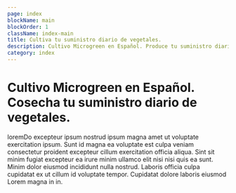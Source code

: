 ```yaml
---
page: index
blockName: main
blockOrder: 1
className: index-main
title: Cultiva tu suministro diario de vegetales. 
description: Cultivo Microgreen en Español. Produce tu suministro diario de vegetales. 
category: index
---
```


# Cultivo Microgreen en Español. Cosecha tu suministro diario de vegetales.

loremDo excepteur ipsum nostrud ipsum magna amet ut voluptate exercitation ipsum. Sunt id magna ea voluptate est culpa veniam consectetur proident excepteur cillum exercitation officia aliqua. Sint sit minim fugiat excepteur ea irure minim ullamco elit nisi nisi quis ea sunt. Minim dolor eiusmod incididunt nulla nostrud. Laboris officia culpa cupidatat ex ut cillum id voluptate tempor. Cupidatat dolore laboris eiusmod Lorem magna in in.

